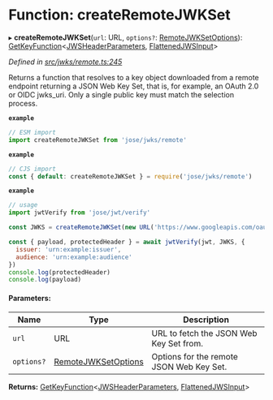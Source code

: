 # Function: createRemoteJWKSet

▸ **createRemoteJWKSet**(`url`: URL, `options?`: [RemoteJWKSetOptions](../interfaces/_jwks_remote_.remotejwksetoptions.md)): [GetKeyFunction](../interfaces/_types_d_.getkeyfunction.md)\<[JWSHeaderParameters](../interfaces/_types_d_.jwsheaderparameters.md), [FlattenedJWSInput](../interfaces/_types_d_.flattenedjwsinput.md)>

*Defined in [src/jwks/remote.ts:245](https://github.com/panva/jose/blob/v3.1.3/src/jwks/remote.ts#L245)*

Returns a function that resolves to a key object downloaded from a
remote endpoint returning a JSON Web Key Set, that is, for example,
an OAuth 2.0 or OIDC jwks_uri. Only a single public key must match
the selection process.

**`example`** 
```js
// ESM import
import createRemoteJWKSet from 'jose/jwks/remote'
```

**`example`** 
```js
// CJS import
const { default: createRemoteJWKSet } = require('jose/jwks/remote')
```

**`example`** 
```js
// usage
import jwtVerify from 'jose/jwt/verify'

const JWKS = createRemoteJWKSet(new URL('https://www.googleapis.com/oauth2/v3/certs'))

const { payload, protectedHeader } = await jwtVerify(jwt, JWKS, {
  issuer: 'urn:example:issuer',
  audience: 'urn:example:audience'
})
console.log(protectedHeader)
console.log(payload)
```

#### Parameters:

Name | Type | Description |
------ | ------ | ------ |
`url` | URL | URL to fetch the JSON Web Key Set from. |
`options?` | [RemoteJWKSetOptions](../interfaces/_jwks_remote_.remotejwksetoptions.md) | Options for the remote JSON Web Key Set.  |

**Returns:** [GetKeyFunction](../interfaces/_types_d_.getkeyfunction.md)\<[JWSHeaderParameters](../interfaces/_types_d_.jwsheaderparameters.md), [FlattenedJWSInput](../interfaces/_types_d_.flattenedjwsinput.md)>
